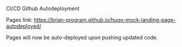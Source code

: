 CI/CD Github Autodeployment

Pages link: https://brian-program.github.io/hugo-mock-landing-page-autodeployed/

Pages will now be auto-deployed upon pushing updated code.
